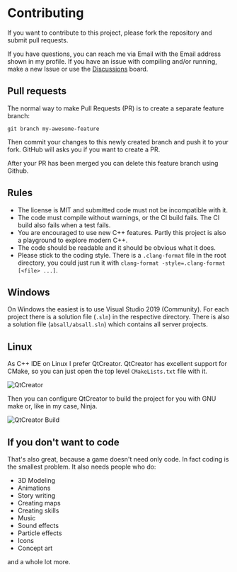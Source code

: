# Contributing

If you want to contribute to this project, please fork the repository and
submit pull requests.

If you have questions, you can reach me via Email with the Email address shown in
my profile. If you have an issue with compiling and/or running, make a new Issue
or use the [Discussions](discussions) board.

## Pull requests

The normal way to make Pull Requests (PR) is to create a separate feature branch:
~~~
git branch my-awesome-feature
~~~

Then commit your changes to this newly created branch and push it to your fork.
GitHub will asks you if you want to create a PR.

After your PR has been merged you can delete this feature branch using Github.

## Rules

* The license is MIT and submitted code must not be incompatible with it.
* The code must compile without warnings, or the CI build fails. The CI build also
fails when a test fails.
* You are encouraged to use new C++ features. Partly this project is also a playground
to explore modern C++.
* The code should be readable and it should be obvious what it does.
* Please stick to the coding style. There is a `.clang-format` file in the root directory,
you could just run it with `clang-format -style=.clang-format [<file> ...]`.

## Windows

On Windows the easiest is to use Visual Studio 2019 (Community). For each project
there is a solution file (`.sln`) in the respective directory. There is also
a solution file (`absall/absall.sln`) which contains all server projects.

## Linux

As C++ IDE on Linux I prefer QtCreator. QtCreator has excellent support for CMake,
so you can just open the top level `CMakeLists.txt` file with it.

![QtCreator](Doc/qtcreator.png?raw=true)

Then you can configure QtCreator to build the project for you with GNU make or,
like in my case, Ninja.

![QtCreator Build](Doc/qtcreator_build.png?raw=true)

## If you don't want to code

That's also great, because a game doesn't need only code. In fact coding is the
smallest problem. It also needs people who do:

* 3D Modeling
* Animations
* Story writing
* Creating maps
* Creating skills
* Music
* Sound effects
* Particle effects
* Icons
* Concept art

and a whole lot more.

